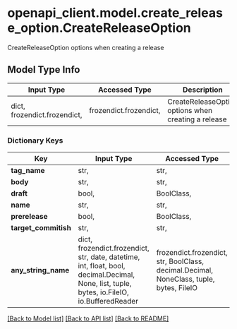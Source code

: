 # openapi_client.model.create_release_option.CreateReleaseOption

CreateReleaseOption options when creating a release

## Model Type Info
Input Type | Accessed Type | Description | Notes
------------ | ------------- | ------------- | -------------
dict, frozendict.frozendict,  | frozendict.frozendict,  | CreateReleaseOption options when creating a release | 

### Dictionary Keys
Key | Input Type | Accessed Type | Description | Notes
------------ | ------------- | ------------- | ------------- | -------------
**tag_name** | str,  | str,  |  | 
**body** | str,  | str,  |  | [optional] 
**draft** | bool,  | BoolClass,  |  | [optional] 
**name** | str,  | str,  |  | [optional] 
**prerelease** | bool,  | BoolClass,  |  | [optional] 
**target_commitish** | str,  | str,  |  | [optional] 
**any_string_name** | dict, frozendict.frozendict, str, date, datetime, int, float, bool, decimal.Decimal, None, list, tuple, bytes, io.FileIO, io.BufferedReader | frozendict.frozendict, str, BoolClass, decimal.Decimal, NoneClass, tuple, bytes, FileIO | any string name can be used but the value must be the correct type | [optional]

[[Back to Model list]](../../README.md#documentation-for-models) [[Back to API list]](../../README.md#documentation-for-api-endpoints) [[Back to README]](../../README.md)

